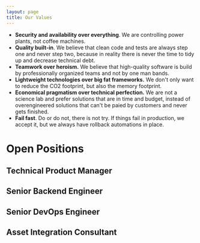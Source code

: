 ```yaml
---
layout: page
title: Our Values
---
```


* **Security and availability over everything**. We are controlling power plants, not coffee machines. 
* **Quality built-in**. We believe that clean code and tests are always step one and never step two, because in reality there is never the time 
to tidy up and decrease technical debt. 
* **Teamwork over heroism.** We believe that high-quality software is build by professionally organized teams and not by one man bands.
* **Lightweight technologies over big fat frameworks.** We don't only want to reduce the CO2 footprint, but also the memory footprint.
* **Economical pragmatism over technical perfection.**  We are not a science lab and prefer solutions that are in time and budget, instead of overengineered solutions that can't be paied by customers and never gets finished.
* **Fail fast**. Do or do not, there is not try. If things fail in production, we accept it, but we always have rollback automations in place.

# Open Positions

## Technical Product Manager
## Senior Backend Engineer
## Senior DevOps Engineer
## Asset Integration Consultant
